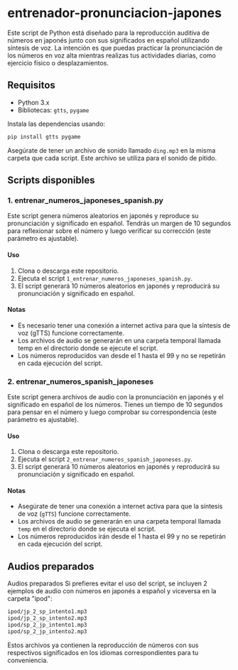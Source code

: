 # entrenador-pronunciacion-japones

Este script de Python está diseñado para la reproducción auditiva de números en japonés junto con sus significados en español utilizando síntesis de voz. La intención es que puedas practicar la pronunciación de los números en voz alta mientras realizas tus actividades diarias, como ejercicio físico o desplazamientos.

## Requisitos

- Python 3.x
- Bibliotecas: `gtts`, `pygame`

Instala las dependencias usando:

```bash
pip install gtts pygame
```

Asegúrate de tener un archivo de sonido llamado `ding.mp3` en la misma carpeta que cada script. Este archivo se utiliza para el sonido de pitido.

## Scripts disponibles

### 1. entrenar_numeros_japoneses_spanish.py

Este script genera números aleatorios en japonés y reproduce su pronunciación y significado en español. Tendrás un margen de 10 segundos para reflexionar sobre el número y luego verificar su corrección (este parámetro es ajustable).

#### Uso

1. Clona o descarga este repositorio.
2. Ejecuta el script `1_entrenar_numeros_japoneses_spanish.py`.
3. El script generará 10 números aleatorios en japonés y reproducirá su pronunciación y significado en español.

#### Notas

- Es necesario tener una conexión a internet activa para que la síntesis de voz (gTTS) funcione correctamente.
- Los archivos de audio se generarán en una carpeta temporal llamada temp en el directorio donde se ejecute el script.
- Los números reproducidos van desde el 1 hasta el 99 y no se repetirán en cada ejecución del script.

### 2. entrenar_numeros_spanish_japoneses

Este script genera archivos de audio con la pronunciación en japonés y el significado en español de los números. Tienes un tiempo de 10 segundos para pensar en el número y luego comprobar su correspondencia (este parámetro es ajustable).

#### Uso

1. Clona o descarga este repositorio.
2. Ejecuta el script `2_entrenar_numeros_spanish_japoneses.py`.
3. El script generará 10 números aleatorios en japonés y reproducirá su pronunciación y significado en español.

#### Notas

- Asegúrate de tener una conexión a internet activa para que la síntesis de voz (`gTTS`) funcione correctamente.
- Los archivos de audio se generarán en una carpeta temporal llamada `temp` en el directorio donde se ejecuta el script.
- Los números reproducidos irán desde el 1 hasta el 99 y no se repetirán en cada ejecución del script.

## Audios preparados

Audios preparados
Si prefieres evitar el uso del script, se incluyen 2 ejemplos de audio con números en japonés a español y viceversa en la carpeta "ipod":

```bash
ipod/jp_2_sp_intento1.mp3
ipod/jp_2_sp_intento2.mp3
ipod/sp_2_jp_intento1.mp3
ipod/sp_2_jp_intento2.mp3
```

Estos archivos ya contienen la reproducción de números con sus respectivos significados en los idiomas correspondientes para tu conveniencia.
